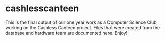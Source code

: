 # cashlesscanteen
This is the final output of our one year work as a Computer Science Club, working on the Cashless Canteen project.
Files that were created from the database and hardware team are documented here.
Enjoy!
